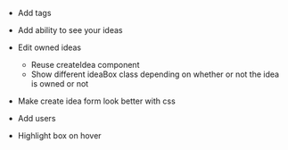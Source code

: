 * Add tags

* Add ability to see your ideas

* Edit owned ideas
  * Reuse createIdea component
  * Show different ideaBox class depending on whether or not the idea is owned or not

* Make create idea form look better with css

* Add users

* Highlight box on hover
